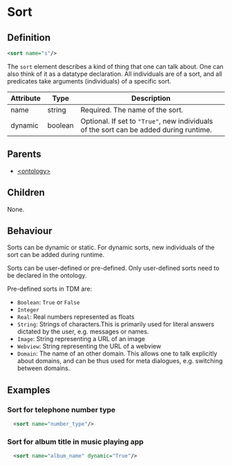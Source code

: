 # Sort
## Definition
```xml
<sort name="s"/>
```

The `sort` element describes a kind of thing that one can talk about. One can also think of it as a datatype declaration. All individuals are of a sort, and all predicates take arguments (individuals) of a specific sort.

Attribute | Type | Description |
--- | --- | --- |
name | string | Required. The name of the sort. |
dynamic | boolean | Optional. If set to `"True"`, new individuals of the sort can be added during runtime. |


## Parents

- [<ontology\>](/dialog-domain-description-definition/ontology/ontology.md)


## Children

None.


## Behaviour

Sorts can be dynamic or static. For dynamic sorts,  new individuals of the sort can be added during runtime.

Sorts can be user-defined or pre-defined. Only user-defined sorts need to be declared in the ontology.

Pre-defined sorts in TDM are:

- `Boolean`: `True` or `False`
- `Integer`
- `Real`: Real numbers represented as floats
- `String`: Strings of characters.This is primarily used for literal answers dictated by the user, e.g. messages or names.
- `Image`: String representing a URL of an image
- `Webview`: String representing the URL of a webview
- `Domain`:  The name of an other domain. This allows one to talk explicitly about domains, and can be thus used for meta dialogues, e.g. switching between domains.




## Examples
### Sort for telephone number type

```xml
  <sort name="number_type"/>
```

### Sort for album title in music playing app

```xml
  <sort name="album_name" dynamic="True"/>
```

